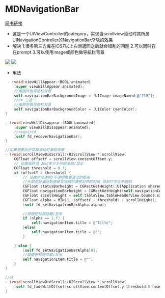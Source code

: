# MDNavigationBar
[简书链接](http://www.jianshu.com/p/659debfe0493)
- 这是一个UIViewController的category，实现当scrollview滚动时其所属UINavigationController的NavigationBar渐隐的效果
- 解决
1.很多第三方库在iOS7以上右滑返回之后就会错乱的问题
2.可以同时存在prompt
3.可以使用image或颜色做导航栏背景

 ![](https://github.com/smlkts/MDNavigationBar/raw/master/01.gif) 
 ![](https://github.com/smlkts/MDNavigationBar/raw/master/01.gif)

 - 用法
```objective-c
 - (void)viewWillAppear:(BOOL)animated{
    [super viewWillAppear:animated];
    //用图片做导航栏背景
	self.navigationBarBackgroundImage = [UIImage imageNamed:@"750"];
	//or 二选一
	//用颜色做导航栏背景
    self.navigationBarBackgroundColor = [UIColor cyanColor];
}

- (void)viewWillDisappear:(BOOL)animated{
    [super viewWillDisappear:animated];
    //required
    [self fd_recoverNavigationBar];
}

//如果想要自己实现滚动时渐隐效果
- (void)scrollViewDidScroll:(UIScrollView *)scrollView{
    CGFloat offsetY = scrollView.contentOffset.y;
    // 设置临界值 超过多少才开始渐隐/显示
    CGFloat threshold = 0.f;
    if (offsetY > threshold) {
        // 设置完全透明/不透明需要滑动的距离
        //头部正好滑动到底部与导航栏底部对齐的时候 导航栏完全不透明
        CGFloat statusBarheight = CGRectGetHeight([UIApplication sharedApplication].statusBarFrame);
        CGFloat navigationBarheight = CGRectGetHeight(self.navigationController.navigationBar.bounds);
        CGFloat scrollHeight = self.tableView.tableHeaderView.bounds.size.height - statusBarheight - navigationBarheight;
        CGFloat alpha = MIN(1, (offsetY - threshold) / scrollHeight);
        [self fd_setNavigationBarAlpha:alpha];
        
        //顺便把标题隐藏/显示
        if (alpha == 1.f) {
            self.navigationItem.title = @"Title";
        }else{
            self.navigationItem.title = @"";
        }
        
    } else {
        [self fd_setNavigationBarAlpha:0];
        //顺便把标题隐藏/显示
        self.navigationItem.title = @"";
    }
}

//or 
- (void)scrollViewDidScroll:(UIScrollView *)scrollView{
    [self fd_fadeWithOffset:scrollView.contentOffset.y threshold:0 headerHeight:self.tableView.tableHeaderView.bounds.size.height];
}

```
